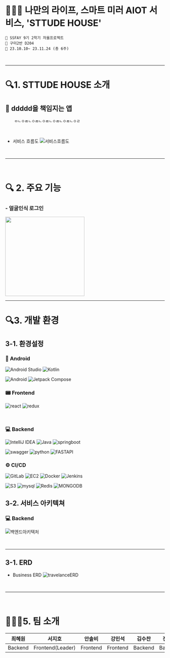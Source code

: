 # 🏃‍♂️💄 나만의 라이프, 스마트 미러 AIOT 서비스, 'STTUDE HOUSE' 



```
📢 SSFAY 9기 2학기 자율프로젝트
📢 구미2반 D204
📢 23.10.10~ 23.11.24 (총 6주)
```

<br/>

---

# 🔍1. STTUDE HOUSE 소개

## **🔖 ddddd을 책임지는 앱**

        ㅁㄴㅇㄻㄴㅇㄻㄴㅇㄻㄴㅇㄻㄴㅇㄻㄴㅇㄹ

<br/>

- 서비스 흐름도
  ![서비스흐름도]()

<br/>

---

<br/>

# 🔍 2. 주요 기능

### - 얼굴인식 로그인

  <img src="./images/로그인.gif" width="250"/>


---

# 🔍3. 개발 환경

## 3-1. 환경설정

### 📱 **Android**

![Android Studio](https://img.shields.io/badge/Android%20Studio-3DDC84.svg?&style=for-the-badge&logo=Android%20Studio&logoColor=white)
![Kotlin](https://img.shields.io/badge/kotlin-%237F52FF.svg?style=for-the-badge&logo=kotlin&logoColor=white)

![Android](https://img.shields.io/badge/Android-3DDC84?style=for-the-badge&logo=android&logoColor=white)
![Jetpack Compose](https://img.shields.io/badge/Jetpack%20Compose-4285F4.svg?&style=for-the-badge&logo=Jetpack%20Compose&logoColor=white)

### 📟 **Frontend**

![react](https://shields.io/badge/react-black?logo=react&style=for-the-badge)
![redux](https://img.shields.io/badge/redux-%237F52FF.svg?style=for-the-badge&logo=redux&logoColor=white)

<br/>

### 💻 **Backend**

![IntelliJ IDEA](https://img.shields.io/badge/IntelliJIDEA-000000.svg?style=for-the-badge&logo=intellij-idea&logoColor=white)
![Java](https://img.shields.io/badge/java-%23ED8B00.svg?style=for-the-badge&logo=openjdk&logoColor=white)
![springboot](https://img.shields.io/badge/springboot-6DB33F.svg?&style=for-the-badge&logo=springboot&logoColor=white)

![swagger](https://img.shields.io/badge/swagger-85EA2D.svg?&style=for-the-badge&logo=swagger&logoColor=white)
![python](https://img.shields.io/badge/Python-3776AB.svg?&style=for-the-badge&logo=Python&logoColor=white)
![FASTAPI](https://img.shields.io/badge/FastAPI-009688?style=for-the-badge&logo=FastAPI&logoColor=white)

### ⚙ **CI/CD**

![GitLab](https://img.shields.io/badge/gitlab-%23181717.svg?style=for-the-badge&logo=gitlab&logoColor=white)
![EC2](https://img.shields.io/badge/amazonec2-%23FF9900.svg?style=for-the-badge&logo=redis&logoColor=white)
![Docker](https://img.shields.io/badge/docker-%230db7ed.svg?style=for-the-badge&logo=docker&logoColor=white)
![Jenkins](https://img.shields.io/badge/jenkins-%232C5263.svg?style=for-the-badge&logo=jenkins&logoColor=white)

![S3](https://img.shields.io/badge/amazons3-%23569A31.svg?style=for-the-badge&logo=redis&logoColor=white)
![mysql](https://img.shields.io/badge/mysql-%234479A1.svg?style=for-the-badge&logo=redis&logoColor=white)
![Redis](https://img.shields.io/badge/redis-%23DD0031.svg?style=for-the-badge&logo=redis&logoColor=white)
![MONGODB](https://img.shields.io/badge/MongoDB-4EA94B?style=for-the-badge&logo=mongodb&logoColor=white)


## 3-2. 서비스 아키텍쳐

### 💻 **Backend**

![백엔드아키텍처](./images/백엔드아키텍처.png)

<br/>

---

## 3-1. ERD

- Business ERD
  ![travelanceERD](./images/travelanceERD.png)


<br/>

---

<br/>

# 👩‍👦‍👦5. 팀 소개


| 최혜원    | 서지호    | 안솔비 | 강민석   | 김수찬  | 전수림  |
| ------ | ------ | --- | ------ | ---------------------------------- | ------ |
| Backend | Frontend(Leader) | Frontend  | Frontend | Backend | Backend |                                                |


